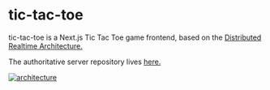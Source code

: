 # tic-tac-toe

tic-tac-toe is a Next.js Tic Tac Toe game frontend, based on the [Distributed
Realtime Architecture.][1]

The authoritative server repository lives [here.][2]

[![architecture][3]][1]

[1]: https://www.hxann.com/blog/posts/distributed-realtime-server
[2]: https://github.com/intagaming/tic-tac-toe-worker
[3]: https://res.cloudinary.com/an7/image/upload/v1657248180/blog/distributed-realtime-architecture-overview_e9mm3e.png

